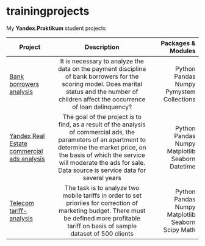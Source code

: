 # trainingprojects
My **Yandex.Praktikum** student projects

| Project | Description | Packages & Modules|
|----------------|:---------:|----------------:|
| [Bank borrowers analysis](https://github.com/OlegSoluyanov/mytrainingprojects/blob/0df41945bfe7b9653a2fa9eac834bada2347e8c0/bank_debitors_liability_analysis.ipynb) | It is necessary to analyze the data on the payment discipline of bank borrowers for the scoring model. Does marital status and the number of children affect the occurrence of loan delinquency? |Python Pandas Numpy Pymystem Collections |
| [Yandex Real Estate commercial ads analysis](https://github.com/OlegSoluyanov/mytrainingprojects/blob/49d21ad43c45f45c6987adad894b88d0c16e632a/real_estate_ads_in_spb_analysis.ipynb) | The goal of the project is to find, as a result of the analysis of commercial ads, the parameters of an apartment to determine the market price, on the basis of which the service will moderate the ads for sale. Data source is service data for several years | Python Pandas Numpy Matplotlib Seaborn Datetime |
| [Telecom tariff-analysis](https://github.com/OlegSoluyanov/mytrainingprojects/blob/main/real_estate_ads_in_spb_analysis.ipynb) | The task is to analyze two mobile tariffs in order to set prioriies for correction of marketing budget. There must be defined more profitable tariff on basis of sample dataset of 500 clients | Python Pandas Numpy Matplotlib Seaborn Scipy Math |
